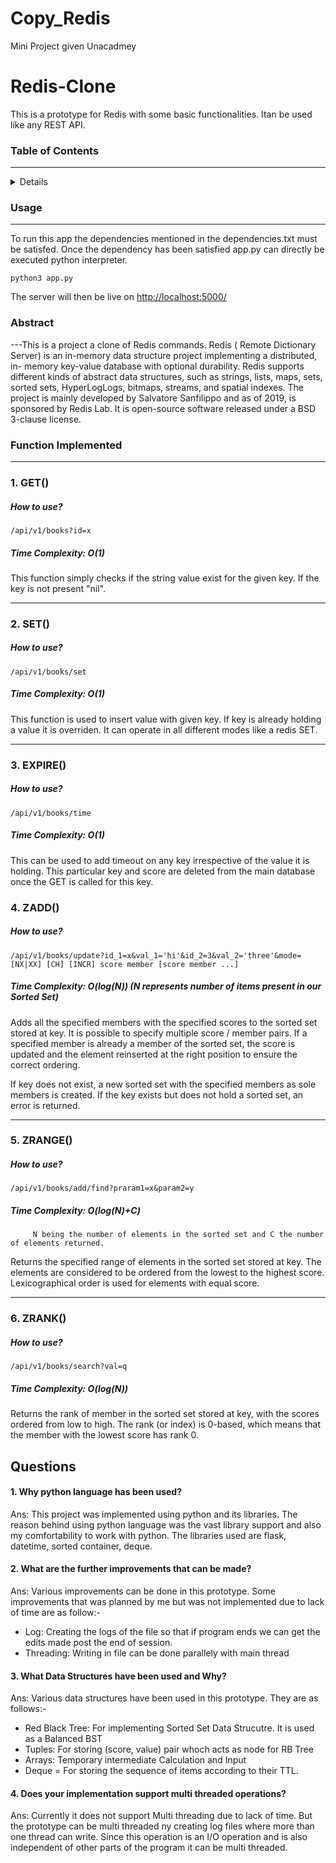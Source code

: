 # Copy_Redis
Mini Project given Unacadmey
# Redis-Clone
This is a prototype for Redis with some basic functionalities. Itan be used like any REST API. 
### Table of Contents
---
 <details>

   ##### Redis-Clone
   1. Usage
   2. Abstract
   3. Functions Implemented
      * GET()
      * SET()
      * EXPIRE()
      * ZADD()
      * ZRANGE()
      * ZRANK()
   4. Questions
 </details>
 
### Usage
---
 To run this app the dependencies mentioned in the dependencies.txt must be satisfed. 
Once the dependency has been satisfied app.py can directly be executed python interpreter. 

    python3 app.py
The server will then be live on [http://localhost:5000/](http://localhost:5000/)

### **Abstract**
---This is a  project a clone of Redis commands. Redis ( Remote Dictionary Server)  is an in-memory data structure project implementing a distributed, in- memory key-value database  with optional durability. Redis supports different kinds of abstract data structures, such as strings, lists, maps, sets, sorted sets, HyperLogLogs, bitmaps, streams, and spatial indexes. The project is mainly developed by Salvatore Sanfilippo and as of 2019, is sponsored by Redis Lab. It is open-source software released under a BSD 3-clause license.



### **Function Implemented**
---
### 1. GET()

##### How to use?

`/api/v1/books?id=x`

##### Time Complexity: O(1)

This function simply checks if the string value exist for the given key. If the key is not present "nil".

---
### 2. SET()

##### How to use?

`/api/v1/books/set`

##### Time Complexity: O(1)

This function is used to insert value with given key. If key is already holding a value it is overriden. It can operate in all different modes like a redis SET. 

---
### 3. EXPIRE()

##### How to use?

`/api/v1/books/time`

##### Time Complexity: O(1)

This can be used to add timeout on any key irrespective of the value it is holding. This particular key and score are deleted from the main database once the GET is called for this key.

### 4. ZADD()

##### How to use?

`/api/v1/books/update?id_1=x&val_1='hi'&id_2=3&val_2='three'&mode=[NX|XX] [CH] [INCR] score member [score member ...]`

##### Time Complexity: O(log(N)) (N represents number of items present in our Sorted Set)

Adds all the specified members with the specified scores to the sorted set stored at key. It is possible to specify multiple score / member pairs. If a specified member is already a member of the sorted set, the score is updated and the element reinserted at the right position to ensure the correct ordering.

If key does not exist, a new sorted set with the specified members as sole members is created. If the key exists but does not hold a sorted set, an error is returned. 

---
### 5. ZRANGE()

##### How to use?

`/api/v1/books/add/find?praram1=x&param2=y`

##### Time Complexity: O(log(N)+C)
		 N being the number of elements in the sorted set and C the number of elements returned.

Returns the specified range of elements in the sorted set stored at key. The elements are considered to be ordered from the lowest to the highest score. Lexicographical order is used for elements with equal score.

---
### 6. ZRANK()

##### How to use?

`/api/v1/books/search?val=q`

##### Time Complexity: O(log(N))

Returns the rank of member in the sorted set stored at key, with the scores ordered from low to high. The rank (or index) is 0-based, which means that the member with the lowest score has rank 0.


## Questions

#### 1. Why python language has been used?
Ans: This project was implemented using python and its libraries. The reason behind  using python language was the vast library support and also my comfortability to work with python. The libraries used are flask, datetime, sorted container, deque.

#### 2. What are the further improvements that can be made?
Ans: Various improvements can be done in this prototype. Some improvements that was planned by me but was not implemented due to lack of time are as follow:-
- Log: Creating the logs of the file so that if program ends we can get the edits made post the end of session.
- Threading: Writing in file can be done parallely with main thread 

#### 3. What Data Structures have been used and Why?
Ans: Various data structures have been used in this prototype. They are as follows:-
- Red Black Tree: For implementing Sorted Set Data Strucutre. It is used as a Balanced BST
- Tuples: For storing (score, value) pair whoch acts as node for RB Tree
- Arrays: Temporary intermediate Calculation and Input
- Deque = For storing the sequence of items according to their TTL.

#### 4. Does your implementation support multi threaded operations?
Ans: Currently it does not support Multi threading due to lack of time. But the prototype can be multi threaded ny creating log files where more than one thread can write. Since this operation is an I/O operation and is also independent of other parts of the program it can be multi threaded.
